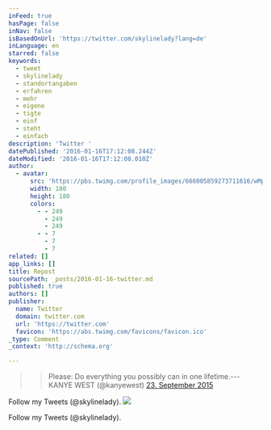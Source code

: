 ```yaml
---
inFeed: true
hasPage: false
inNav: false
isBasedOnUrl: 'https://twitter.com/skylinelady?lang=de'
inLanguage: en
starred: false
keywords:
  - tweet
  - skylinelady
  - standortangaben
  - erfahren
  - mehr
  - eigene
  - tigte
  - einf
  - steht
  - einfach
description: 'Twitter '
datePublished: '2016-01-16T17:12:08.244Z'
dateModified: '2016-01-16T17:12:08.010Z'
author:
  - avatar:
      src: 'https://pbs.twimg.com/profile_images/666005859273711616/wMpcJ5iT_400x400.jpg'
      width: 180
      height: 180
      colors:
        - - 249
          - 249
          - 249
        - - 7
          - 7
          - 7
related: []
app_links: []
title: Repost
sourcePath: _posts/2016-01-16-twitter.md
published: true
authors: []
publisher:
  name: Twitter
  domain: twitter.com
  url: 'https://twitter.com'
  favicon: 'https://abs.twimg.com/favicons/favicon.ico'
_type: Comment
_context: 'http://schema.org'

---
```

> > Please: Do everything you possibly can in one lifetime.--- KANYE WEST (@kanyewest) [23\. September 2015][0]
> 
> 

Follow my  Tweets (@skylinelady). ![](https://s3-us-west-2.amazonaws.com/the-grid-img/p/b9b649c545ed582edd0ac4bd408e180e20dd418a.gif)

Follow my  Tweets (@skylinelady). 

[0]: https://twitter.com/kanyewest/status/646504665929027584